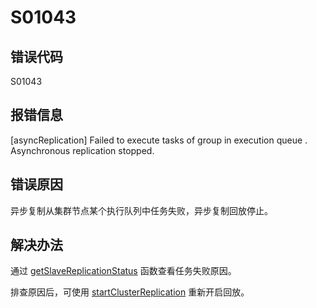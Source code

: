 # S01043

## 错误代码

S01043

## 报错信息

[asyncReplication] Failed to execute tasks of group <xxx> in execution queue
<xxx>. Asynchronous replication stopped.

## 错误原因

异步复制从集群节点某个执行队列中任务失败，异步复制回放停止。

## 解决办法

通过 [getSlaveReplicationStatus](../funcs/g/getSlaveReplicationStatus.md) 函数查看任务失败原因。

排查原因后，可使用 [startClusterReplication](../funcs/s/startClusterReplication.md) 重新开启回放。

